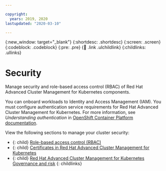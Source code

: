 ```yaml
---

copyright:
  years: 2019, 2020
lastupdated: "2020-03-10"

---
```


{:new_window: target="_blank"}
{:shortdesc: .shortdesc}
{:screen: .screen}
{:codeblock: .codeblock}
{:pre: .pre}
{:child: .link .ulchildlink}
{:childlinks: .ullinks}

# Security

Manage security and role-based access control (RBAC) of Red Hat Advanced Cluster Management for Kubernetes components.

You can onboard workloads to Identity and Access Management (IAM). You must configure authentication service requirements for  Red Hat Advanced Cluster Management for Kubernetes. For more information, see _Understanding authentication_ in [OpenShift Container Platform documentation](https://docs.openshift.com/container-platform/4.3/authentication/understanding-authentication.html).


View the following sections to manage your cluster security:

- {: child} [Role-based access control (RBAC)](../compliance/rbac.md)
- {: child} [Certificates in Red Hat Advanced Cluster Management for Kubernetes](../cert_manager/certificates.md)
- {: child} [Red Hat Advanced Cluster Management for Kubernetes Governance and risk](../compliance/compliance_intro.md)
{: childlinks}
